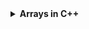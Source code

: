 <details><summary><b>Arrays in C++</b></summary>

  - <details><summary><b>Single Dimension Array </b></summary>

	  - **Definition**

		1. It is a collection of data of same data type
		2. It is used to store group of data simultaneously
		3. It can store data of the same data type (i.e an integer array can store only integer value, character array can store only character value and so on)
		4. We can not fetch data from array directly , therefore, we use index point
		5. The indexing of array alway start with '0'
		6. Index value is always an integer number
		7. Array may be of any data type like `int,char,float` etc

		<br>

	  - **Syntax**

	    <br>
	    <div align="center">
        <img src="../imgs/C++/img30.jpg" height="60%" width="60%">
	    </div>
	    <br>

		1. Here 'a' is the name of array
		2. 'int' is the data type of array
		3. Size of array is 5 means, we can store maximum of 5 values in this array


	  - **Initialization of array (method 1)**

		<br>
	    <div align="center">
        <img src="../imgs/C++/img31.jpg" height="60%" width="60%">
	    </div>
	    <br>


	  - **Initialization of array (method 2)**

		<br>
	    <div align="center">
        <img src="../imgs/C++/img32.jpg" height="60%" width="60%">
	    </div>
	    <br>

	  - **Printing of array element (method 1)**

		```

		#include<iostream>
		using namespace std;
		int main()
		{
			int a[5]={20,10,80,70,60};
			cout<<"value at a[0]="<<a[0]<<"\n";
			cout<<"value at a[1]="<<a[1]<<"\n";
			cout<<"value at a[2]="<<a[2]<<"\n";
			cout<<"value at a[3]="<<a[3]<<"\n";
			cout<<"value at a[4]="<<a[4]<<"\n";
		}


		/*
		### Output ###
		value at a[0]=20
		value at a[1]=10
		value at a[2]=80
		value at a[3]=70
		value at a[4]=60

		*/

		```


	  - **Printing of array element using loop (method 2)**

		```

		#include<iostream>
		using namespace std;
		int main()
		{
			int a[5]={20,10,80,70,60};
			for(int i=0;i<=4;i++)
			cout<<"value at a["<<i<<"]="<<a[i]<<"\n";
		}


		/*
		### Output ###
		value at a[0]=20
		value at a[1]=10
		value at a[2]=80
		value at a[3]=70
		value at a[4]=60

		*/

		```


	  - **User input in array**

		```

		#include<iostream>
		using namespace std;
		int main()
		{
			int a[5];
			cout<<"Enter element 1=";
			cin>>a[0];
			cout<<"Enter element 2=";
			cin>>a[1];
			cout<<"Enter element 3=";
			cin>>a[2];
			for(int i=0;i<=2;i++)
			cout<<"Value at a["<<i<<"]="<<a[i]<<"\n";
			
		}


		/*
		### Output ###
		Enter element 1=45
		Enter element 2=20
		Enter element 3=60
		value at a[0]=45
		value at a[1]=20
		value at a[2]=60

		*/

		```


	  - **User input in array using loop**

		```

		#include<iostream>
		using namespace std;
		int main()
		{
			int a[5],i;
			for(int i=0;i<=2;i++)
			{
				cout<<"Enter element "<<i+1<<"=";
				cin>>a[i];
			}
			for(int i=0;i<=2;i++)
			cout<<"Value at a["<<i<<"]="<<a[i]<<"\n";
			
		}


		/*
		### Output ###
		Enter element 1=45
		Enter element 2=20
		Enter element 3=60
		value at a[0]=45
		value at a[1]=20
		value at a[2]=60

		*/

		```




		<br>


		<a href="##">Click for Practical Program</a>






    </details>

  - <details><summary><b>Double Dimension Array </b></summary>

	  - **Definition**

		1. It is a collection of data of same data type
		2. It is used to store group of data simultaneously
		3. It can store data of the same data type (i.e an integer array can store only integer value, character array can store only character value and so on)
		4. We can not fetch data from array directly , therefore, we use index point
		5. The indexing of array alway start with '0'
		6. Index value is always an integer number
		7. Array may be of any data type like `int,char,float` etc


		<br>

	  - **Syntax**

	    <br>
	    <div align="center">
        <img src="../imgs/C++/img33.jpg" height="60%" width="60%">
	    </div>
	    <br>

		1. Here 'a' is the name of array
		2. 'int' is the data type of array
		3. Size of array is 3x3 means, we can store maximum of 9 values in this array


	  - **Initialization of array (method 1)**

		<br>
	    <div align="center">
        <img src="../imgs/C++/img34.jpg" height="60%" width="60%">
	    </div>
	    <br>


	  - **Initialization of array (method 2)**

		<br>
	    <div align="center">
        <img src="../imgs/C++/img35.jpg" height="60%" width="60%">
	    </div>
	    <br>

	  - **Printing of array element (method 1)**

		```

		#include<iostream>
		using namespace std;
		int main()
		{
			int a[3][3]={{10,20,30},{70,80,90},{40,50,60}};
			cout<<"value at a[0][0]="<<a[0][0]<<"\n";
			cout<<"value at a[0][1]="<<a[0][1]<<"\n";
			cout<<"value at a[0][2]="<<a[0][2]<<"\n";
			cout<<"value at a[1][0]="<<a[1][0]<<"\n";
			cout<<"value at a[1][1]="<<a[1][1]<<"\n";
			cout<<"value at a[1][2]="<<a[1][2]<<"\n";
			cout<<"value at a[2][0]="<<a[2][0]<<"\n";
			cout<<"value at a[2][1]="<<a[2][1]<<"\n";
			cout<<"value at a[2][2]="<<a[2][2]<<"\n";
			
		}


		/*
		### Output ###
		value at a[0][0]=10
		value at a[0][1]=20
		value at a[0][2]=30
		value at a[1][0]=70
		value at a[1][1]=80
		value at a[1][2]=90
		value at a[2][0]=40
		value at a[2][1]=50
		value at a[2][2]=60

		*/

		```


	  - **Printing of array element using loop (method 2)**

		```

		#include<iostream>
		using namespace std;
		int main()
		{
			int a[3][3]={{10,20,30},{70,80,90},{40,50,60}};
			for(int i=0;i<=2;i++)
			{
				for(int j=0;j<=2;j++)
				{
					cout<<[i][j]<<" ";
				}
				cout<<"\n";
			}
		}


		/*
		### Output ###
		10 20 30
		70 80 90
		40 50 60

		*/

		```


	  - **User input in array using loop**

		```

		#include<iostream>
		using namespace std;
		int main()
		{
			int a[3][3];
			int i,j;
			cout<<"Enter 9 element one by one\n";
			for(int i=0;i<=2;i++)
			  for(int j=0;j<=2;j++)
			   cin>>a[i][j];
			cout<<"Element is given below\n";
			for(int i=0;i<=2;i++)
			{
				for(int j=0;j<=2;j++)
				{
					cout<<a[i][j]<<" ";
				}
				cout<<'\n";
			}
		}


		/*
		### Output ###
		Enter 9 element one by one
		5
		6
		5
		8
		7
		9
		3
		1
		5
		Element is given below
		5 6 5
		8 7 9
		3 1 5

		*/

		```




		<br>


		<a href="##">Click for Practical Program</a>


    </details>





</details>

